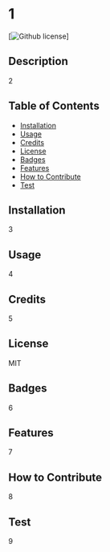 # 1
  [![Github license](https://img.shields.io/badge/License-MIT-blue.svg)]
  ## Description
  2
  ## Table of Contents
  * [Installation](#installation)
  * [Usage](#usage)
  * [Credits](#credits)
  * [License](#license)
  * [Badges](#badges)
  * [Features](#features)
  * [How to Contribute](#howToContribute)
  * [Test](#test)
  ## Installation
  3
  ## Usage
  4
  ## Credits
  5
  ## License
  MIT
  ## Badges
  6
  ## Features
  7
  ## How to Contribute
  8
  ## Test
  9

